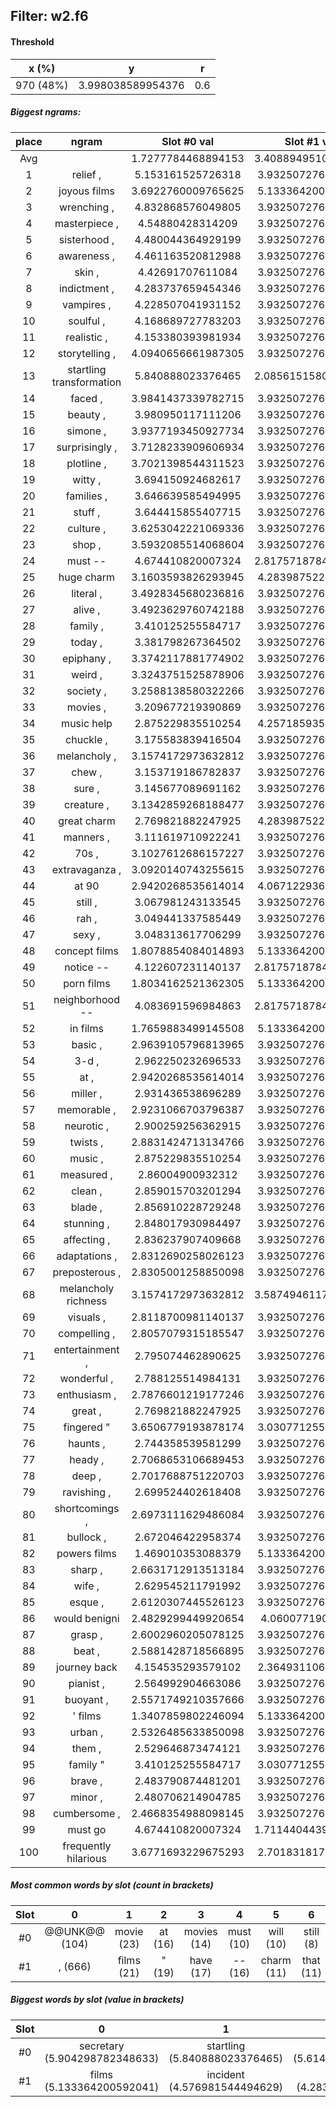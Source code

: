 ## Filter: w2.f6
#### Threshold
x (%) | y | r
:--: | :--: | :--:
970 (48%) | 3.998038589954376 | 0.6
##### Biggest ngrams:
place | ngram | Slot #0 val | Slot #1 val | sum
:--: | :--: | :--: | :--: | :--: 
Avg | | 1.7277784468894153 | 3.4088949510117166 | | 
1 | relief , | 5.153161525726318 | 3.932507276535034 | 9.085668802261353
2 | joyous films | 3.6922760009765625 | 5.133364200592041 | 8.825640201568604
3 | wrenching , | 4.832868576049805 | 3.932507276535034 | 8.765375852584839
4 | masterpiece , | 4.54880428314209 | 3.932507276535034 | 8.481311559677124
5 | sisterhood , | 4.480044364929199 | 3.932507276535034 | 8.412551641464233
6 | awareness , | 4.461163520812988 | 3.932507276535034 | 8.393670797348022
7 | skin , | 4.42691707611084 | 3.932507276535034 | 8.359424352645874
8 | indictment , | 4.283737659454346 | 3.932507276535034 | 8.21624493598938
9 | vampires , | 4.228507041931152 | 3.932507276535034 | 8.161014318466187
10 | soulful , | 4.168689727783203 | 3.932507276535034 | 8.101197004318237
11 | realistic , | 4.153380393981934 | 3.932507276535034 | 8.085887670516968
12 | storytelling , | 4.0940656661987305 | 3.932507276535034 | 8.026572942733765
13 | startling transformation | 5.840888023376465 | 2.0856151580810547 | 7.9265031814575195
14 | faced , | 3.9841437339782715 | 3.932507276535034 | 7.916651010513306
15 | beauty , | 3.980950117111206 | 3.932507276535034 | 7.91345739364624
16 | simone , | 3.9377193450927734 | 3.932507276535034 | 7.870226621627808
17 | surprisingly , | 3.7128233909606934 | 3.932507276535034 | 7.6453306674957275
18 | plotline , | 3.7021398544311523 | 3.932507276535034 | 7.6346471309661865
19 | witty , | 3.694150924682617 | 3.932507276535034 | 7.626658201217651
20 | families , | 3.646639585494995 | 3.932507276535034 | 7.579146862030029
21 | stuff , | 3.644415855407715 | 3.932507276535034 | 7.576923131942749
22 | culture , | 3.6253042221069336 | 3.932507276535034 | 7.557811498641968
23 | shop , | 3.5932085514068604 | 3.932507276535034 | 7.5257158279418945
24 | must -- | 4.674410820007324 | 2.8175718784332275 | 7.491982698440552
25 | huge charm | 3.1603593826293945 | 4.283987522125244 | 7.444346904754639
26 | literal , | 3.4928345680236816 | 3.932507276535034 | 7.425341844558716
27 | alive , | 3.4923629760742188 | 3.932507276535034 | 7.424870252609253
28 | family , | 3.410125255584717 | 3.932507276535034 | 7.342632532119751
29 | today , | 3.381798267364502 | 3.932507276535034 | 7.314305543899536
30 | epiphany , | 3.3742117881774902 | 3.932507276535034 | 7.306719064712524
31 | weird , | 3.3243751525878906 | 3.932507276535034 | 7.256882429122925
32 | society , | 3.2588138580322266 | 3.932507276535034 | 7.191321134567261
33 | movies , | 3.209677219390869 | 3.932507276535034 | 7.142184495925903
34 | music help | 2.875229835510254 | 4.257185935974121 | 7.132415771484375
35 | chuckle , | 3.175583839416504 | 3.932507276535034 | 7.108091115951538
36 | melancholy , | 3.1574172973632812 | 3.932507276535034 | 7.089924573898315
37 | chew , | 3.153719186782837 | 3.932507276535034 | 7.086226463317871
38 | sure , | 3.145677089691162 | 3.932507276535034 | 7.078184366226196
39 | creature , | 3.1342859268188477 | 3.932507276535034 | 7.066793203353882
40 | great charm | 2.769821882247925 | 4.283987522125244 | 7.053809404373169
41 | manners , | 3.111619710922241 | 3.932507276535034 | 7.044126987457275
42 | 70s , | 3.1027612686157227 | 3.932507276535034 | 7.035268545150757
43 | extravaganza , | 3.0920140743255615 | 3.932507276535034 | 7.024521350860596
44 | at 90 | 2.9420268535614014 | 4.067122936248779 | 7.009149789810181
45 | still , | 3.067981243133545 | 3.932507276535034 | 7.000488519668579
46 | rah , | 3.049441337585449 | 3.932507276535034 | 6.981948614120483
47 | sexy , | 3.048313617706299 | 3.932507276535034 | 6.980820894241333
48 | concept films | 1.8078854084014893 | 5.133364200592041 | 6.94124960899353
49 | notice -- | 4.122607231140137 | 2.8175718784332275 | 6.940179109573364
50 | porn films | 1.8034162521362305 | 5.133364200592041 | 6.9367804527282715
51 | neighborhood -- | 4.083691596984863 | 2.8175718784332275 | 6.901263475418091
52 | in films | 1.7659883499145508 | 5.133364200592041 | 6.899352550506592
53 | basic , | 2.9639105796813965 | 3.932507276535034 | 6.896417856216431
54 | 3-d , | 2.962250232696533 | 3.932507276535034 | 6.894757509231567
55 | at , | 2.9420268535614014 | 3.932507276535034 | 6.8745341300964355
56 | miller , | 2.931436538696289 | 3.932507276535034 | 6.863943815231323
57 | memorable , | 2.9231066703796387 | 3.932507276535034 | 6.855613946914673
58 | neurotic , | 2.900259256362915 | 3.932507276535034 | 6.832766532897949
59 | twists , | 2.8831424713134766 | 3.932507276535034 | 6.815649747848511
60 | music , | 2.875229835510254 | 3.932507276535034 | 6.807737112045288
61 | measured , | 2.86004900932312 | 3.932507276535034 | 6.792556285858154
62 | clean , | 2.859015703201294 | 3.932507276535034 | 6.791522979736328
63 | blade , | 2.856910228729248 | 3.932507276535034 | 6.789417505264282
64 | stunning , | 2.848017930984497 | 3.932507276535034 | 6.780525207519531
65 | affecting , | 2.836237907409668 | 3.932507276535034 | 6.768745183944702
66 | adaptations , | 2.8312690258026123 | 3.932507276535034 | 6.7637763023376465
67 | preposterous , | 2.8305001258850098 | 3.932507276535034 | 6.763007402420044
68 | melancholy richness | 3.1574172973632812 | 3.5874946117401123 | 6.7449119091033936
69 | visuals , | 2.8118700981140137 | 3.932507276535034 | 6.744377374649048
70 | compelling , | 2.8057079315185547 | 3.932507276535034 | 6.738215208053589
71 | entertainment , | 2.795074462890625 | 3.932507276535034 | 6.727581739425659
72 | wonderful , | 2.788125514984131 | 3.932507276535034 | 6.720632791519165
73 | enthusiasm , | 2.7876601219177246 | 3.932507276535034 | 6.720167398452759
74 | great , | 2.769821882247925 | 3.932507276535034 | 6.702329158782959
75 | fingered " | 3.6506779193878174 | 3.030771255493164 | 6.6814491748809814
76 | haunts , | 2.744358539581299 | 3.932507276535034 | 6.676865816116333
77 | heady , | 2.7068653106689453 | 3.932507276535034 | 6.6393725872039795
78 | deep , | 2.7017688751220703 | 3.932507276535034 | 6.6342761516571045
79 | ravishing , | 2.699524402618408 | 3.932507276535034 | 6.632031679153442
80 | shortcomings , | 2.6973111629486084 | 3.932507276535034 | 6.629818439483643
81 | bullock , | 2.672046422958374 | 3.932507276535034 | 6.604553699493408
82 | powers films | 1.469010353088379 | 5.133364200592041 | 6.60237455368042
83 | sharp , | 2.6631712913513184 | 3.932507276535034 | 6.5956785678863525
84 | wife , | 2.629545211791992 | 3.932507276535034 | 6.562052488327026
85 | esque , | 2.6120307445526123 | 3.932507276535034 | 6.5445380210876465
86 | would benigni | 2.4829299449920654 | 4.06007719039917 | 6.543007135391235
87 | grasp , | 2.6002960205078125 | 3.932507276535034 | 6.532803297042847
88 | beat , | 2.5881428718566895 | 3.932507276535034 | 6.520650148391724
89 | journey back | 4.154535293579102 | 2.364931106567383 | 6.519466400146484
90 | pianist , | 2.564992904663086 | 3.932507276535034 | 6.49750018119812
91 | buoyant , | 2.5571749210357666 | 3.932507276535034 | 6.489682197570801
92 | ' films | 1.3407859802246094 | 5.133364200592041 | 6.47415018081665
93 | urban , | 2.5326485633850098 | 3.932507276535034 | 6.465155839920044
94 | them , | 2.529646873474121 | 3.932507276535034 | 6.462154150009155
95 | family " | 3.410125255584717 | 3.030771255493164 | 6.440896511077881
96 | brave , | 2.483790874481201 | 3.932507276535034 | 6.416298151016235
97 | minor , | 2.480706214904785 | 3.932507276535034 | 6.413213491439819
98 | cumbersome , | 2.4668354988098145 | 3.932507276535034 | 6.399342775344849
99 | must go | 4.674410820007324 | 1.7114404439926147 | 6.385851263999939
100 | frequently hilarious | 3.6771693229675293 | 2.701831817626953 | 6.379001140594482
##### Most common words by slot (count in brackets)
Slot | 0 | 1 | 2 | 3 | 4 | 5 | 6 | 7 | 8 | 9 | 10 | 11 | 12 | 13 | 14 | 15 | 16 | 17 | 18 | 19 | 20 | 21 | 22 | 23 | 24 | 25 | 26 | 27 | 28 | 29
 :--: | :--: | :--: | :--: | :--: | :--: | :--: | :--: | :--: | :--: | :--: | :--: | :--: | :--: | :--: | :--: | :--: | :--: | :--: | :--: | :--: | :--: | :--: | :--: | :--: | :--: | :--: | :--: | :--: | :--: | :--:
#0 | @@UNK@@ (104) | movie (23) | at (16) | movies (14) | must (10) | will (10) | still (8) | in (8) | because (8) | film (8) | ) (7) | funny (7) | surprisingly (6) | family (6) | great (6) | would (6) | amusing (6) | cast (6) | storytelling (5) | culture (5) | never (5) | me (5) | make (5) | new (5) | that (5) | music (4) | romance (4) | our (4) | star (4) | smart (4)
#1 | , (666) | films (21) | " (19) | have (17) | -- (16) | charm (11) | that (11) | love (8) | : (7) | sense (7) | is (6) | times (6) | once (6) | performances (5) | other (5) | for (5) | ' (4) | it (4) | of (4) | help (3) | action (3) | from (3) | feels (3) | really (3) | one (3) | 90 (2) | back (2) | go (2) | interest (2) | italian (2)
##### Biggest words by slot (value in brackets)
Slot | 0 | 1 | 2 | 3 | 4 | 5 | 6 | 7 | 8 | 9 | 10 | 11 | 12 | 13 | 14 | 15 | 16 | 17 | 18 | 19 | 20 | 21 | 22 | 23 | 24 | 25 | 26 | 27 | 28 | 29
 :--: | :--: | :--: | :--: | :--: | :--: | :--: | :--: | :--: | :--: | :--: | :--: | :--: | :--: | :--: | :--: | :--: | :--: | :--: | :--: | :--: | :--: | :--: | :--: | :--: | :--: | :--: | :--: | :--: | :--: | :--:
#0 | secretary (5.904298782348633) | startling (5.840888023376465) | smarter (5.6141533851623535) | timely (5.505979537963867) | quaid (5.3481011390686035) | blend (5.240172386169434) | affable (5.160460948944092) | relief (5.153161525726318) | wrenching (4.832868576049805) | format (4.700051307678223) | must (4.674410820007324) | masterpiece (4.54880428314209) | sisterhood (4.480044364929199) | awareness (4.461163520812988) | skin (4.42691707611084) | workplace (4.317959785461426) | indictment (4.283737659454346) | vampires (4.228507041931152) | avoids (4.199742317199707) | soulful (4.168689727783203) | journey (4.154535293579102) | realistic (4.153380393981934) | creative (4.13751220703125) | notice (4.122607231140137) | storytelling (4.0940656661987305) | neighborhood (4.083691596984863) | charismatic (4.077672958374023) | measure (4.023939609527588) | lips (4.023522853851318) | faced (3.9841437339782715)
#1 | films (5.133364200592041) | incident (4.576981544494629) | charm (4.283987522125244) | help (4.257185935974121) | norton (4.255108833312988) | suspenseful (4.164486408233643) | italian (4.132754325866699) | 90 (4.067122936248779) | benigni (4.06007719039917) | , (3.932507276535034) | disappointing (3.9181394577026367) | diverting (3.844532012939453) | system (3.776188850402832) | title (3.745490789413452) | breathtakingly (3.597559928894043) | richness (3.5874946117401123) | flashes (3.577735424041748) | goofy (3.5308730602264404) | ayurveda (3.510403871536255) | genuinely (3.466594696044922) | alert (3.1213576793670654) | embracing (3.070936679840088) | son (3.039649486541748) | " (3.030771255493164) | properly (3.0126147270202637) | marks (2.9897520542144775) | force (2.972378730773926) | worked (2.9610373973846436) | -- (2.8175718784332275) | interest (2.7832283973693848)

